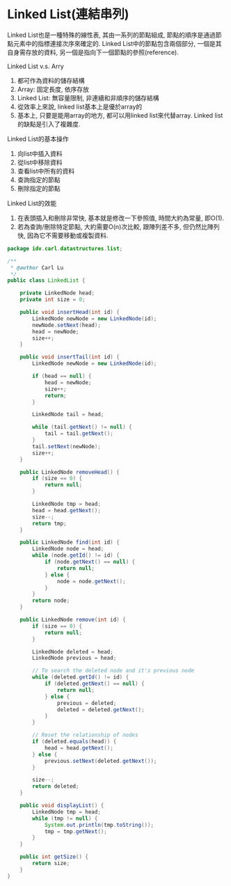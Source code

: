 # Linked List\(連結串列\)

Linked List也是一種特殊的線性表, 其由一系列的節點組成, 節點的順序是通過節點元素中的指標連接次序來確定的. Linked List中的節點包含兩個部分, 一個是其自身需存放的資料, 另一個是指向下一個節點的參照\(reference\).

Linked List v.s. Arry

1. 都可作為資料的儲存結構
2. Array: 固定長度, 依序存放
3. Linked List: 無容量限制, 非連續和非順序的儲存結構
4. 從效率上來說, linked list基本上是優於array的
5. 基本上, 只要是能用array的地方, 都可以用linked list來代替array. Linked list的缺點是引入了複雜度.

Linked List的基本操作

1. 向list中插入資料
2. 從list中移除資料
3. 查看list中所有的資料
4. 查詢指定的節點
5. 刪除指定的節點

Linked List的效能

1. 在表頭插入和刪除非常快, 基本就是修改一下參照值, 時間大約為常量, 即O\(1\).
2. 若為查詢/刪除特定節點, 大約需要O\(n\)次比較, 跟陣列差不多, 但仍然比陣列快, 因為它不需要移動或複製資料.

```java
package idv.carl.datastructures.list;

/**
 * @author Carl Lu
 */
public class LinkedList {

    private LinkedNode head;
    private int size = 0;

    public void insertHead(int id) {
        LinkedNode newNode = new LinkedNode(id);
        newNode.setNext(head);
        head = newNode;
        size++;
    }

    public void insertTail(int id) {
        LinkedNode newNode = new LinkedNode(id);

        if (head == null) {
            head = newNode;
            size++;
            return;
        }

        LinkedNode tail = head;

        while (tail.getNext() != null) {
            tail = tail.getNext();
        }
        tail.setNext(newNode);
        size++;
    }

    public LinkedNode removeHead() {
        if (size == 0) {
            return null;
        }

        LinkedNode tmp = head;
        head = head.getNext();
        size--;
        return tmp;
    }

    public LinkedNode find(int id) {
        LinkedNode node = head;
        while (node.getId() != id) {
            if (node.getNext() == null) {
                return null;
            } else {
                node = node.getNext();
            }
        }
        return node;
    }

    public LinkedNode remove(int id) {
        if (size == 0) {
            return null;
        }

        LinkedNode deleted = head;
        LinkedNode previous = head;

        // To search the deleted node and it's previous node
        while (deleted.getId() != id) {
            if (deleted.getNext() == null) {
                return null;
            } else {
                previous = deleted;
                deleted = deleted.getNext();
            }
        }

        // Reset the relationship of nodes
        if (deleted.equals(head)) {
            head = head.getNext();
        } else {
            previous.setNext(deleted.getNext());
        }

        size--;
        return deleted;
    }

    public void displayList() {
        LinkedNode tmp = head;
        while (tmp != null) {
            System.out.println(tmp.toString());
            tmp = tmp.getNext();
        }
    }

    public int getSize() {
        return size;
    }
}

```



